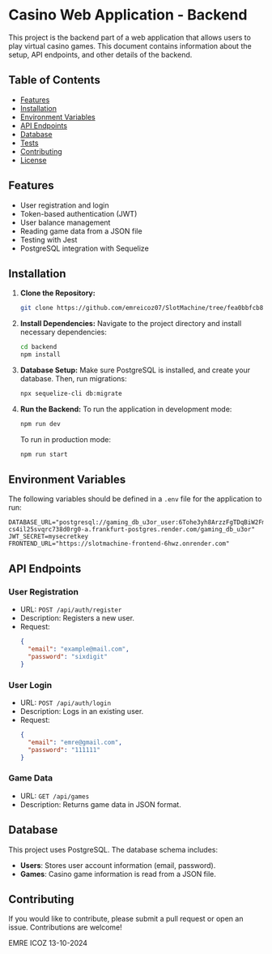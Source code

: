 
# Casino Web Application - Backend

This project is the backend part of a web application that allows users to play virtual casino games. This document contains information about the setup, API endpoints, and other details of the backend.

## Table of Contents
- [Features](#features)
- [Installation](#installation)
- [Environment Variables](#environment-variables)
- [API Endpoints](#api-endpoints)
- [Database](#database)
- [Tests](#tests)
- [Contributing](#contributing)
- [License](#license)

## Features

- User registration and login
- Token-based authentication (JWT)
- User balance management
- Reading game data from a JSON file
- Testing with Jest
- PostgreSQL integration with Sequelize

## Installation

1. **Clone the Repository:**
   ```bash
   git clone https://github.com/emreicoz07/SlotMachine/tree/fea0bbfcb847725e66a01cdc5b1cc215d20b2a09/backend
   ```

2. **Install Dependencies:**
   Navigate to the project directory and install necessary dependencies:
   ```bash
   cd backend
   npm install
   ```

3. **Database Setup:**
   Make sure PostgreSQL is installed, and create your database. Then, run migrations:
   ```bash
   npx sequelize-cli db:migrate
   ```

4. **Run the Backend:**
   To run the application in development mode:
   ```bash
   npm run dev
   ```

   To run in production mode:
   ```bash
   npm run start
   ```

## Environment Variables

The following variables should be defined in a `.env` file for the application to run:

```
DATABASE_URL="postgresql://gaming_db_u3or_user:6Tohe3yh8ArzzFgTDqBiW2FmHWWYhnFg@dpg-cs4il25svqrc738d0rg0-a.frankfurt-postgres.render.com/gaming_db_u3or"
JWT_SECRET=mysecretkey
FRONTEND_URL="https://slotmachine-frontend-6hwz.onrender.com"
```

## API Endpoints

### User Registration
- URL: `POST /api/auth/register`
- Description: Registers a new user.
- Request:
  ```json
  {
    "email": "example@mail.com",
    "password": "sixdigit"
  }
  ```

### User Login
- URL: `POST /api/auth/login`
- Description: Logs in an existing user.
- Request:
  ```json
  {
    "email": "emre@gmail.com",
    "password": "111111"
  }
  ```

### Game Data
- URL: `GET /api/games`
- Description: Returns game data in JSON format.

## Database

This project uses PostgreSQL. The database schema includes:
- **Users**: Stores user account information (email, password).
- **Games**: Casino game information is read from a JSON file.

## Contributing

If you would like to contribute, please submit a pull request or open an issue. Contributions are welcome! 

EMRE ICOZ 13-10-2024


